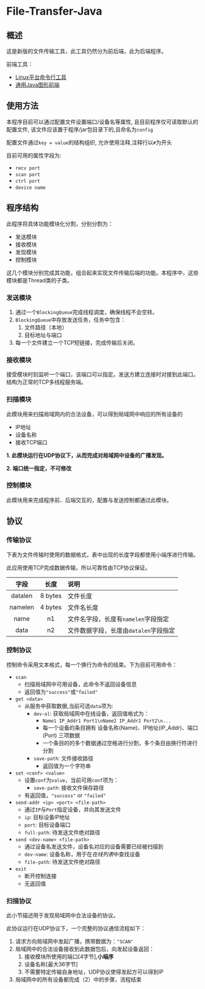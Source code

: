 # File-Transfer-Java

## 概述

这是新版的文件传输工具，此工具仍然分为前后端，此为后端程序。

前端工具： 
* [Linux平台命令行工具](https://github.com/alvkeke/LAN-File-Transfer-Frontend)
* [通用Java图形前端]()

## 使用方法

本程序目前可以通过配置文件设置端口/设备名等属性, 且目前程序仅可读取默认的配置文件, 该文件应该置于程序/jar包目录下的,且命名为`config`

配置文件通过`key = value`的结构组织, 允许使用注释,注释行以`#`为开头

目前可用的属性字段为:
* `recv port`
* `scan port`
* `ctrl port`
* `device name`

## 程序结构

此程序将具体功能模块化分割，分别分割为：

* 发送模块
* 接收模块
* 发现模块
* 控制模块

这几个模块分别完成其功能，组合起来实现文件传输后端的功能。本程序中，这些模块都是Thread类的子类。

### 发送模块

1. 通过一个`BlockingQueue`完成线程调度，确保线程不会空转。
2. `BlockingQueue`中存放发送任务，任务中包含：
   1. 文件路径（本地）
   2. 目标地址与端口
3. 每一个文件建立一个TCP短链接，完成传输后关闭。

### 接收模块

接受模块时刻监听一个端口，该端口可以指定。发送方建立连接时对接到此端口。 结构为正常的TCP多线程服务端。

### 扫描模块

此模块用来扫描局域网内的合法设备，可以得到局域网中响应的所有设备的

* IP地址
* 设备名称
* 接收TCP端口

**1. 此模块运行在UDP协议下，从而完成对局域网中设备的广播发现。**

**2. 端口统一指定，不可修改**

### 控制模块

此模块用来完成程序前、后端交互的，配置与发送控制都通过此模块。

## 协议

### 传输协议

下表为文件传输时使用的数据格式，表中出现的长度字段都使用小端序进行传输。

此应用使用TCP完成数据传输，所以可靠性由TCP协议保证。

| 字段 | 长度 | 说明 |
|:---:|:---:|:---|
| datalen | 8 bytes | 文件长度 |
| namelen | 4 bytes | 文件名长度 |
| name | n1 | 文件名字段，长度有`namelen`字段指定 |
| data | n2 | 文件数据字段，长度由`datalen`字段指定 |


### 控制协议

控制命令采用文本格式，每一个换行为命令的结束。下为目前可用命令：

* `scan`
    * 扫描局域网中可用设备，此命令不返回设备信息
    * 返回值为`"success"`或`"failed"`
* `get <data>`
    * 从服务中获取数据,当前可选`data`项为:
        * `dev-ol`: 获取局域网中在线设备，返回值格式为：
            * `Name1 IP_Addr1 Port1\nName2 IP_Addr2 Port2\n...`
            * 每一个设备的条目拥有 设备名称(Name)、IP地址(IP_Addr)、端口(Port) 三项数据
            * 一个条目的的多个数据通过空格进行分割，多个条目由换行符进行分割
        * `save-path`: 文件接收路径
            * 返回值为一个字符串
* `set <conf> <value>`
    * 设置`conf`为`value`，当前可用`conf`项为：
        * `save-path`: 接收文件保存路径
    * 有返回值，`"success"` or `"failed"`
* `send-addr <ip> <port> <file-path>`
    * 通过`IP`与`Port`指定设备，并向其发送文件
    * `ip`: 目标设备IP地址
    * `port`: 目标设备端口
    * `full-path`: 待发送文件绝对路径
* `send <dev-name> <file-path>`
    * 通过设备名发送文件，设备名对应的设备需要已经被扫描到
    * `dev-name`: 设备名称，用于在*在线列表*中查找设备
    * `file-path`: 待发送文件绝对路径
* `exit`
    * 断开控制连接
    * 无返回值

### 扫描协议

此小节描述用于发现局域网中合法设备的协议。

此协议运行在UDP协议下，一个完整的协议通信流程如下：

1. 请求方向局域网中发起广播，携带数据为：`"SCAN"`
2. 局域网中的合法设备接收到此数据包后，向发起设备返回：
   1. 接收模块所使用的端口[4字节],**小端序**
   2. 设备名称[最大36字节]
   3. 不需要特定传输自身地址，UDP协议使得发起方可以得到IP
3. 局域网中的所有设备都完成（2）中的步骤，流程结束